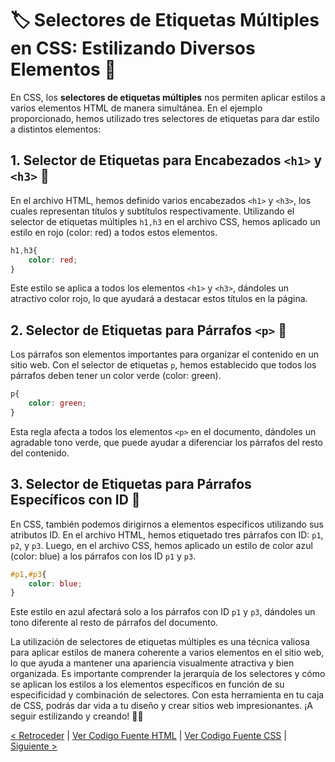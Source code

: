 # 🏷️ Selectores de Etiquetas Múltiples en CSS: Estilizando Diversos Elementos 🎨

En CSS, los **selectores de etiquetas múltiples** nos permiten aplicar estilos a varios elementos HTML de manera simultánea. En el ejemplo proporcionado, hemos utilizado tres selectores de etiquetas para dar estilo a distintos elementos:

## 1. Selector de Etiquetas para Encabezados `<h1>` y `<h3>` 🔴

En el archivo HTML, hemos definido varios encabezados `<h1>` y `<h3>`, los cuales representan títulos y subtítulos respectivamente. Utilizando el selector de etiquetas múltiples `h1,h3` en el archivo CSS, hemos aplicado un estilo en rojo (color: red) a todos estos elementos.

```css
h1,h3{
    color: red;
}
```

Este estilo se aplica a todos los elementos `<h1>` y `<h3>`, dándoles un atractivo color rojo, lo que ayudará a destacar estos títulos en la página.

## 2. Selector de Etiquetas para Párrafos `<p>` 📝

Los párrafos son elementos importantes para organizar el contenido en un sitio web. Con el selector de etiquetas `p`, hemos establecido que todos los párrafos deben tener un color verde (color: green).

```css
p{
    color: green;
}
```

Esta regla afecta a todos los elementos `<p>` en el documento, dándoles un agradable tono verde, que puede ayudar a diferenciar los párrafos del resto del contenido.

## 3. Selector de Etiquetas para Párrafos Específicos con ID 💙

En CSS, también podemos dirigirnos a elementos específicos utilizando sus atributos ID. En el archivo HTML, hemos etiquetado tres párrafos con ID: `p1`, `p2`, y `p3`. Luego, en el archivo CSS, hemos aplicado un estilo de color azul (color: blue) a los párrafos con los ID `p1` y `p3`.

```css
#p1,#p3{
    color: blue;
}
```

Este estilo en azul afectará solo a los párrafos con ID `p1` y `p3`, dándoles un tono diferente al resto de párrafos del documento.

La utilización de selectores de etiquetas múltiples es una técnica valiosa para aplicar estilos de manera coherente a varios elementos en el sitio web, lo que ayuda a mantener una apariencia visualmente atractiva y bien organizada. Es importante comprender la jerarquía de los selectores y cómo se aplican los estilos a los elementos específicos en función de su especificidad y combinación de selectores. Con esta herramienta en tu caja de CSS, podrás dar vida a tu diseño y crear sitios web impresionantes. ¡A seguir estilizando y creando! 🎨✨

[< Retroceder](https://github.com/YonRasgg/Curso-de-Python-Desde-Cero/blob/main/17.%20Selectores%20CSS/2.SelectorEtiqueta.md) | [Ver Codigo Fuente HTML](https://github.com/YonRasgg/Curso-de-Python-Desde-Cero/blob/main/17.%20Selectores%20CSS/Index.html) | [Ver Codigo Fuente CSS](https://github.com/YonRasgg/Curso-de-Python-Desde-Cero/blob/main/17.%20Selectores%20CSS/Style.css) | [Siguiente >](https://github.com/YonRasgg/Curso-de-Python-Desde-Cero/blob/main/17.%20Selectores%20CSS/4.SelectorIdClass.md)
